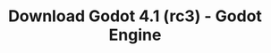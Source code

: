 ---
# Generated by /tools/generators/src/download_archive_generator !!! do not edit by hand !!!
title: 'Download Godot 4.1 (rc3) - Godot Engine'
type: 'download/archive'
name: '4.1'
flavor: 'rc3'
release_date: '2023-07-04T03:00:00-00:00'
release_notes: 'article/release-candidate-godot-4-1-rc-3/'
primaryPlatforms:
  - 'android.apk'
  - 'linux.64'
  - 'macos.universal'
  - 'windows.64'
  - 'web'
  - 'templates'
links:
  android.apk:
    name: 'android.apk'
    title: 'Android'
    caption: 'Universal APK (ARM64 + ARMv7 + x86_64 + x86)'
    tags:
      - 'APK download'
      - 'ARM64/v7'
      - 'x86 (64 & 32 bit)'
    hosts:
      github_builds:
        regular: 'https://github.com/godotengine/godot-builds/releases/download/4.1-rc3/Godot_v4.1-rc3_android_editor.apk'
        mono: '#'
      github:
        regular: 'https://github.com/godotengine/godot/releases/download/4.1-rc3/Godot_v4.1-rc3_android_editor.apk'
        mono: '#'
  linux.64:
    name: 'linux.64'
    title: 'Linux'
    caption: 'Standard (x86_64)'
    tags:
      - '64 bit'
    hosts:
      github_builds:
        regular: 'https://github.com/godotengine/godot-builds/releases/download/4.1-rc3/Godot_v4.1-rc3_linux.x86_64.zip'
        mono: 'https://github.com/godotengine/godot-builds/releases/download/4.1-rc3/Godot_v4.1-rc3_mono_linux_x86_64.zip'
      github:
        regular: 'https://github.com/godotengine/godot/releases/download/4.1-rc3/Godot_v4.1-rc3_linux.x86_64.zip'
        mono: 'https://github.com/godotengine/godot/releases/download/4.1-rc3/Godot_v4.1-rc3_mono_linux_x86_64.zip'
  macos.universal:
    name: 'macos.universal'
    title: 'macOS'
    caption: 'Universal (x86_64 + Apple Silicon)'
    tags:
      - 'Intel/Apple Silicon'
      - '64 bit'
    hosts:
      github_builds:
        regular: 'https://github.com/godotengine/godot-builds/releases/download/4.1-rc3/Godot_v4.1-rc3_macos.universal.zip'
        mono: 'https://github.com/godotengine/godot-builds/releases/download/4.1-rc3/Godot_v4.1-rc3_mono_macos.universal.zip'
      github:
        regular: 'https://github.com/godotengine/godot/releases/download/4.1-rc3/Godot_v4.1-rc3_macos.universal.zip'
        mono: 'https://github.com/godotengine/godot/releases/download/4.1-rc3/Godot_v4.1-rc3_mono_macos.universal.zip'
  windows.64:
    name: 'windows.64'
    title: 'Windows'
    caption: 'Standard (x86_64)'
    tags:
      - '64 bit'
    hosts:
      github_builds:
        regular: 'https://github.com/godotengine/godot-builds/releases/download/4.1-rc3/Godot_v4.1-rc3_win64.exe.zip'
        mono: 'https://github.com/godotengine/godot-builds/releases/download/4.1-rc3/Godot_v4.1-rc3_mono_win64.zip'
      github:
        regular: 'https://github.com/godotengine/godot/releases/download/4.1-rc3/Godot_v4.1-rc3_win64.exe.zip'
        mono: 'https://github.com/godotengine/godot/releases/download/4.1-rc3/Godot_v4.1-rc3_mono_win64.zip'
  web:
    name: 'web'
    title: 'Web editor'
    caption: ''
    tags:
      - 'Self-hosted'
      - 'Cross-platform'
    hosts:
      github_builds:
        regular: 'https://github.com/godotengine/godot-builds/releases/download/4.1-rc3/Godot_v4.1-rc3_web_editor.zip'
        mono: '#'
      github:
        regular: 'https://github.com/godotengine/godot/releases/download/4.1-rc3/Godot_v4.1-rc3_web_editor.zip'
        mono: '#'
  linux.arm64:
    name: 'linux.arm64'
    title: 'Linux'
    caption: 'Standard (ARM64)'
    tags:
      - 'ARM64'
      - '64 bit'
    hosts:
      github_builds:
        regular: 'https://github.com/godotengine/godot-builds/releases/download/4.1-rc3/Godot_v4.1-rc3_linux.arm64.zip'
        mono: 'https://github.com/godotengine/godot-builds/releases/download/4.1-rc3/Godot_v4.1-rc3_mono_linux_arm64.zip'
      github:
        regular: 'https://github.com/godotengine/godot/releases/download/4.1-rc3/Godot_v4.1-rc3_linux.arm64.zip'
        mono: 'https://github.com/godotengine/godot/releases/download/4.1-rc3/Godot_v4.1-rc3_mono_linux_arm64.zip'
  linux.32:
    name: 'linux.32'
    title: 'Linux'
    caption: 'Standard (x86)'
    tags:
      - '32 bit'
    hosts:
      github_builds:
        regular: 'https://github.com/godotengine/godot-builds/releases/download/4.1-rc3/Godot_v4.1-rc3_linux.x86_32.zip'
        mono: 'https://github.com/godotengine/godot-builds/releases/download/4.1-rc3/Godot_v4.1-rc3_mono_linux_x86_32.zip'
      github:
        regular: 'https://github.com/godotengine/godot/releases/download/4.1-rc3/Godot_v4.1-rc3_linux.x86_32.zip'
        mono: 'https://github.com/godotengine/godot/releases/download/4.1-rc3/Godot_v4.1-rc3_mono_linux_x86_32.zip'
  linux.arm32:
    name: 'linux.arm32'
    title: 'Linux'
    caption: 'Standard (ARM32)'
    tags:
      - 'ARM32'
      - '32 bit'
    hosts:
      github_builds:
        regular: 'https://github.com/godotengine/godot-builds/releases/download/4.1-rc3/Godot_v4.1-rc3_linux.arm32.zip'
        mono: 'https://github.com/godotengine/godot-builds/releases/download/4.1-rc3/Godot_v4.1-rc3_mono_linux_arm32.zip'
      github:
        regular: 'https://github.com/godotengine/godot/releases/download/4.1-rc3/Godot_v4.1-rc3_linux.arm32.zip'
        mono: 'https://github.com/godotengine/godot/releases/download/4.1-rc3/Godot_v4.1-rc3_mono_linux_arm32.zip'
  windows.32:
    name: 'windows.32'
    title: 'Windows'
    caption: 'Standard (x86)'
    tags:
      - '32 bit'
    hosts:
      github_builds:
        regular: 'https://github.com/godotengine/godot-builds/releases/download/4.1-rc3/Godot_v4.1-rc3_win32.exe.zip'
        mono: 'https://github.com/godotengine/godot-builds/releases/download/4.1-rc3/Godot_v4.1-rc3_mono_win32.zip'
      github:
        regular: 'https://github.com/godotengine/godot/releases/download/4.1-rc3/Godot_v4.1-rc3_win32.exe.zip'
        mono: 'https://github.com/godotengine/godot/releases/download/4.1-rc3/Godot_v4.1-rc3_mono_win32.zip'
  aar_library:
    name: 'aar_library'
    title: 'AAR library'
    caption: ''
    tags:
      - 'Android plugins'
      - 'Java'
      - 'Kotlin'
    hosts:
      github_builds:
        regular: 'https://github.com/godotengine/godot-builds/releases/download/4.1-rc3/godot-lib.4.1.rc3.template_release.aar'
        mono: '#'
      github:
        regular: 'https://github.com/godotengine/godot/releases/download/4.1-rc3/godot-lib.4.1.rc3.template_release.aar'
        mono: '#'
  templates:
    name: 'templates'
    title: 'Export templates'
    caption: ''
    tags:
      - 'Used to export your games to all supported platforms'
    hosts:
      github_builds:
        regular: 'https://github.com/godotengine/godot-builds/releases/download/4.1-rc3/Godot_v4.1-rc3_export_templates.tpz'
        mono: 'https://github.com/godotengine/godot-builds/releases/download/4.1-rc3/Godot_v4.1-rc3_mono_export_templates.tpz'
      github:
        regular: 'https://github.com/godotengine/godot/releases/download/4.1-rc3/Godot_v4.1-rc3_export_templates.tpz'
        mono: 'https://github.com/godotengine/godot/releases/download/4.1-rc3/Godot_v4.1-rc3_mono_export_templates.tpz'
---